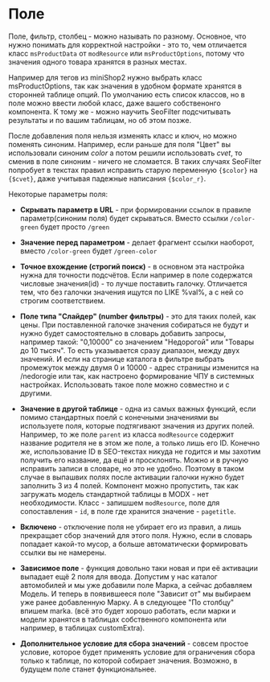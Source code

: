 # Поле

Поле, фильтр, столбец - можно называть по разному. Основное, что нужно понимать для корректной настройки - это то, чем отличается класс `msProductData` от `modResource` или `msProductOptions`, потому что значения одного товара хранятся в разных местах.

Например для тегов из miniShop2 нужно выбрать класс msProductOptions, так как значения в удобном формате хранятся в сторонней таблице опций. По умолчанию есть список классов, но в поле можно ввести любой класс, даже вашего собственонго компонента. К тому же - можно научить SeoFilter подсчитывать результаты и по вашим таблицам, но об этом позже.

После добавления поля нельзя изменять класс и ключ, но можно поменять синоним. Например, если раньше для поля "Цвет" вы использовали синоним *color* а потом решили использовать *cvet*, то сменив в поле синоним - ничего не сломается. В таких случаях SeoFilter попробует в текстах правил исправить старую переменную `{$color}` на `{$cvet}`, даже учитывая падежные написания `{$color_r}`.

Некоторые параметры поля:

- **Скрывать параметр в URL** - при формировании ссылок в правиле параметр(синоним поля) будет скрываться. Вместо ссылки `/color-green` будет просто `/green`

- **Значение перед параметром** - делает фрагмент ссылки наоборот, вместо `/color-green` будет `/green-color`

- **Точное вхождение (строгий поиск)** - в основном эта настройка нужна для точности подсчётов. Если например в поле содержатся числовые значения(id) - то лучше поставить галочку. Отличается тем, что без галочки значения ищутся по LIKE %val%, а с ней со строгим соответствием.

- **Поле типа "Слайдер" (number фильтры)** - это для таких полей, как цены. При поставленной галочке значения собираться не будут и нужно будет самостоятельно в словарь добавить запросы, например такой: "0,10000" со значением "Недорогой" или  "Товары до 10 тысяч". То есть указывается сразу диапазон, между двух значений. И если на странице каталога в фильтре выбрать промежуток между двумя 0 и 10000 - адрес страницы изменится на /nedorogie или так, как настроено формирование ЧПУ в системных настройках. Использовать такое поле можно совместно и с другими.

- **Значение в другой таблице** - одна из самых важных функций, если помимо стандартных поелй с конечными значениями вы используете поля, которые подтягивают значения из других полей. Например, то же поле `parent` из класса `modResource` содержит название родителя не в этом же поле, а только лишь его ID. Конечно же, использование ID в SEO-текстах никуда не годится и мы захотим получить его название, да ещё и просклонять. Можно и в ручную исправить записи в словаре, но это не удобно. Поэтому в таком случае в выпашвих полях после активации галочки нужно будет заполнить 3 из 4 полей. Компонент можно пропустить, так как загружать модель стандартной таблицы в MODX - нет необходимости. Класс - запишшем `modResource`, поле для сопоставления - `id`, в поле где хранится значение - `pagetitle`.

- **Включено** - отключение поля не убирает его из правил, а лишь прекращает сбор значений для этого поля. Нужно, если в словарь попадает какой-то мусор, а больше автоматически формировать ссылки вы не намерены.

- **Зависимое поле** - функция довольно таки новая и при её активации выпадает ещё 2 поля для ввода. Допустим у нас каталог автомобилей и мы уже добавили поле Марка, а сейчас добавляем Модель. И теперь в появившееся поле "Зависит от" мы выбираем уже ранее добавленную Марку. А в следующее "По столбцу" впишем marka. (всё это будет хорошо работать, если марки и модели хранятся в таблицах собственного компонента или например, в таблицах customExtra).

- **Дополнительное условие для сбора значений** - совсем простое условие, которое будет применять условие для ограничения сбора только к таблице, по которой собирает значения. Возможно, в будущем поле станет функциональнее.
